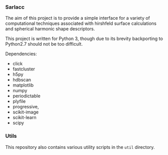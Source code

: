 ### Sarlacc

The aim of this project is to provide a simple interface
for a variety of computational techniques associated
with hirshfeld surface calculations and spherical harmonic
shape descriptors.

This project is written for Python 3, though due to its brevity
backporting to Python2.7 should not be too difficult.

Dependencies:

* click
* fastcluster
* h5py
* hdbscan
* matplotlib
* numpy
* periodictable
* plyfile
* progressive,
* scikit-image
* scikit-learn
* scipy

### Utils

This repository also contains various utility scripts in the `util` directory.


